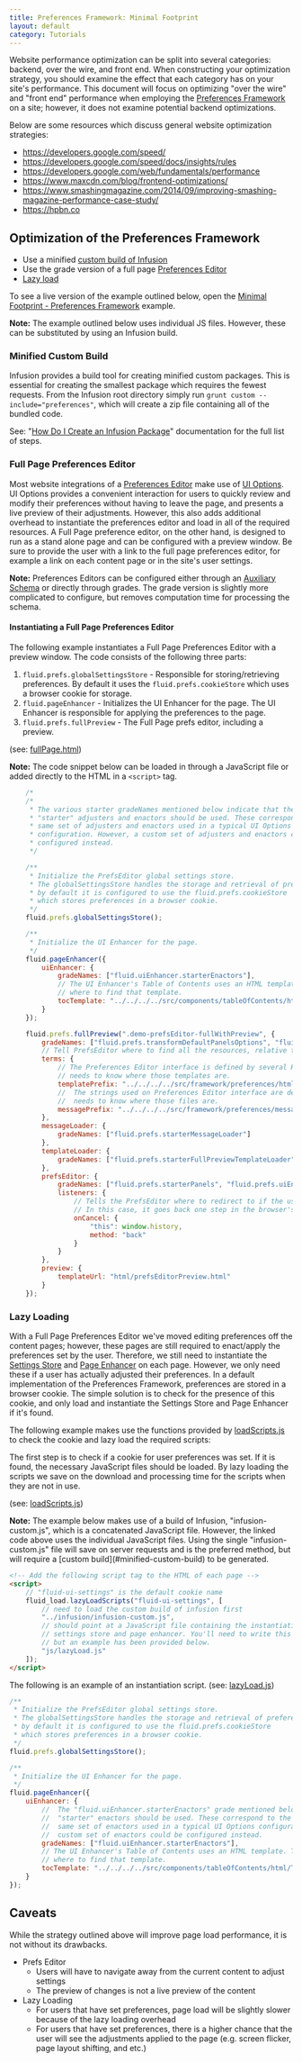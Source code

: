 ```yaml
---
title: Preferences Framework: Minimal Footprint
layout: default
category: Tutorials
---
```


Website performance optimization can be split into several categories: backend, over the wire, and front end. When constructing your optimization strategy, you should examine the effect that each category has on your site's performance. This document will focus on optimizing "over the wire" and "front end" performance when employing the [Preferences Framework](../PreferencesFramework.md) on a site; however, it does not examine potential backend optimizations.

Below are some resources which discuss general website optimization strategies:

* https://developers.google.com/speed/
* https://developers.google.com/speed/docs/insights/rules
* https://developers.google.com/web/fundamentals/performance
* https://www.maxcdn.com/blog/frontend-optimizations/
* https://www.smashingmagazine.com/2014/09/improving-smashing-magazine-performance-case-study/
* https://hpbn.co


## Optimization of the Preferences Framework ##

* Use a minified [custom build of Infusion](https://github.com/fluid-project/infusion#how-do-i-create-an-infusion-package)
* Use the grade version of a full page [Preferences Editor](../PreferencesEditor.md)
* [Lazy load](https://en.wikipedia.org/wiki/Lazy_loading)

To see a live version of the example outlined below, open the [Minimal Footprint - Preferences Framework](http://build.fluidproject.org/infusion/examples/framework/preferences/minimalFootprint/) example.

<div class="infusion-docs-note">
<strong>Note:</strong> The example outlined below uses individual JS files. However, these can be substituted by using an Infusion build.
</div>

### Minified Custom Build ###

Infusion provides a build tool for creating minified custom packages. This is essential for creating the smallest package which requires the fewest requests. From the Infusion root directory simply run `grunt custom --include="preferences"`, which will create a zip file containing all of the bundled code.

See: "[How Do I Create an Infusion Package](https://github.com/fluid-project/infusion/blob/master/README.md#how-do-i-create-an-infusion-package)" documentation for the full list of steps.

### Full Page Preferences Editor ###

Most website integrations of a [Preferences Editor](../PreferencesEditor.md) make use of [UI Options](../tutorial-userInterfaceOptions/UserInterfaceOptions.md). UI Options provides a convenient interaction for users to quickly review and modify their preferences without having to leave the page, and presents a live preview of their adjustments. However, this also adds additional overhead to instantiate the preferences editor and load in all of the required resources. A Full Page preference editor, on the other hand, is designed to run as a stand alone page and can be configured with a preview window. Be sure to provide the user with a link to the full page preferences editor, for example a link on each content page or in the site's user settings.

<div class="infusion-docs-note"><strong>Note:</strong> Preferences Editors can be configured either through an <a href="../AuxiliarySchemaForPreferencesFramework.md">Auxiliary Schema</a> or directly through grades. The grade version is slightly more complicated to configure, but removes computation time for processing the schema.</div>

#### Instantiating a Full Page Preferences Editor ####

The following example instantiates a Full Page Preferences Editor with a preview window.
The code consists of the following three parts:

1. `fluid.prefs.globalSettingsStore` - Responsible for storing/retrieving preferences. By default it uses the `fluid.prefs.cookieStore` which uses a browser cookie for storage.
2. `fluid.pageEnhancer` - Initializes the UI Enhancer for the page. The UI Enhancer is responsible for applying the preferences to the page.
3. `fluid.prefs.fullPreview` - The Full Page prefs editor, including a preview.

(see: [fullPage.html](https://github.com/fluid-project/infusion/blob/master/examples/framework/preferences/minimalFootprint/fullPage.html))

<div class="infusion-docs-note"><strong>Note:</strong> The code snippet below can be loaded in through a JavaScript file or added directly to the HTML in a <code>&lt;script&gt;</code> tag.</div>

```javascript
    /*
    /*
     * The various starter gradeNames mentioned below indicate that the
     * "starter" adjusters and enactors should be used. These correspond to the
     * same set of adjusters and enactors used in a typical UI Options
     * configuration. However, a custom set of adjusters and enactors could be
     * configured instead.
     */

    /**
     * Initialize the PrefsEditor global settings store.
     * The globalSettingsStore handles the storage and retrieval of preferences,
     * by default it is configured to use the fluid.prefs.cookieStore
     * which stores preferences in a browser cookie.
     */
    fluid.prefs.globalSettingsStore();

    /**
     * Initialize the UI Enhancer for the page.
     */
    fluid.pageEnhancer({
        uiEnhancer: {
            gradeNames: ["fluid.uiEnhancer.starterEnactors"],
            // The UI Enhancer's Table of Contents uses an HTML template. This tells the component
            // where to find that template.
            tocTemplate: "../../../../src/components/tableOfContents/html/TableOfContents.html"
        }
    });

    fluid.prefs.fullPreview(".demo-prefsEditor-fullWithPreview", {
        gradeNames: ["fluid.prefs.transformDefaultPanelsOptions", "fluid.prefs.initialModel.starter"],
        // Tell PrefsEditor where to find all the resources, relative to this file
        terms: {
            // The Preferences Editor interface is defined by several HTML templates. The component
            // needs to know where those templates are.
            templatePrefix: "../../../../src/framework/preferences/html",
            //  The strings used on Preferences Editor interface are defined in several JSON files. The component
            //  needs to know where those files are.
            messagePrefix: "../../../../src/framework/preferences/messages"
        },
        messageLoader: {
            gradeNames: ["fluid.prefs.starterMessageLoader"]
        },
        templateLoader: {
            gradeNames: ["fluid.prefs.starterFullPreviewTemplateLoader"]
        },
        prefsEditor: {
            gradeNames: ["fluid.prefs.starterPanels", "fluid.prefs.uiEnhancerRelay"],
            listeners: {
                // Tells the PrefsEditor where to redirect to if the user cancels the operation.
                // In this case, it goes back one step in the browser's history.
                onCancel: {
                    "this": window.history,
                    method: "back"
                }
            }
        },
        preview: {
            templateUrl: "html/prefsEditorPreview.html"
        }
    });
```

### Lazy Loading ###

With a Full Page Preferences Editor we've moved editing preferences off the content pages; however, these pages are still required to enact/apply the preferences set by the user. Therefore, we still need to instantiate the [Settings Store](../SettingsStore.md) and [Page Enhancer](../Enactors.md) on each page. However, we only need these if a user has actually adjusted their preferences. In a default implementation of the Preferences Framework, preferences are stored in a browser cookie. The simple solution is to check for the presence of this cookie, and only load and instantiate the Settings Store and Page Enhancer if it's found.

The following example makes use the functions provided by [loadScripts.js](../examples/loadScripts.js) to check the cookie and lazy load the required scripts:

The first step is to check if a cookie for user preferences was set. If it is found, the necessary JavaScript files should be loaded. By lazy loading the scripts we save on the download and processing time for the scripts when they are not in use.

(see: [loadScripts.js](https://github.com/fluid-project/infusion/blob/master/examples/framework/preferences/minimalFootprint/js/loadScripts.js))

<div class="infusion-docs-note"><strong>Note:</strong> The example below makes use of a build of Infusion, "infusion-custom.js", which is a concatenated JavaScript file. However, the linked
code above uses the individual JavaScript files. Using the single "infusion-custom.js" file will save on server requests and is the preferred method, but will require a [custom build](#minified-custom-build) to be generated.</div>

```html
<!-- Add the following script tag to the HTML of each page -->
<script>
    // "fluid-ui-settings" is the default cookie name
    fluid_load.lazyLoadScripts("fluid-ui-settings", [
        // need to load the custom build of infusion first
        "../infusion/infusion-custom.js",
        // should point at a JavaScript file containing the instantiation of the
        // settings store and page enhancer. You'll need to write this yourself,
        // but an example has been provided below.
        "js/lazyLoad.js"
    ]);
</script>
```

The following is an example of an instantiation script.
(see: [lazyLoad.js](https://github.com/fluid-project/infusion/blob/master/examples/framework/preferences/minimalFootprint/js/lazyLoad.js))

```javascript
/**
 * Initialize the PrefsEditor global settings store.
 * The globalSettingsStore handles the storage and retrieval of preferences,
 * by default it is configured to use the fluid.prefs.cookieStore
 * which stores preferences in a browser cookie.
 */
fluid.prefs.globalSettingsStore();

/**
 * Initialize the UI Enhancer for the page.
 */
fluid.pageEnhancer({
    uiEnhancer: {
        //  The "fluid.uiEnhancer.starterEnactors" grade mentioned below indicate that the
        //  "starter" enactors should be used. These correspond to the
        //  same set of enactors used in a typical UI Options configuration. However, a
        //  custom set of enactors could be configured instead.
        gradeNames: ["fluid.uiEnhancer.starterEnactors"],
        // The UI Enhancer's Table of Contents uses an HTML template. This tells the component
        // where to find that template.
        tocTemplate: "../../../../src/components/tableOfContents/html/TableOfContents.html"
    }
});
```

## Caveats ##

While the strategy outlined above will improve page load performance, it is not without its drawbacks.

* Prefs Editor
    * Users will have to navigate away from the current content to adjust settings
    * The preview of changes is not a live preview of the content
* Lazy Loading
    * For users that have set preferences, page load will be slightly slower because of the lazy loading overhead
    * For users that have set preferences, there is a higher chance that the user will see the adjustments applied to the page (e.g. screen flicker, page layout shifting, and etc.)
